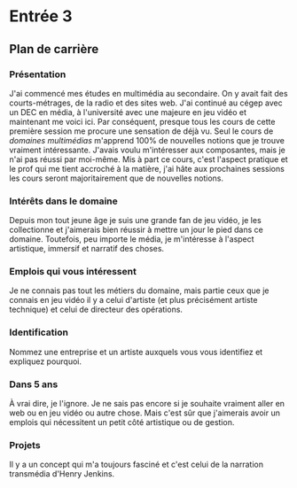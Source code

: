 # Entrée 3
## Plan de carrière

### Présentation
J'ai commencé mes études en multimédia au secondaire. On y avait fait des courts-métrages, de la radio et des sites web. J'ai continué au cégep avec un DEC en média, à l'université avec une majeure en jeu vidéo et maintenant me voici ici. Par conséquent, presque tous les cours de cette première session me procure une sensation de déjà vu. Seul le cours de *domaines multimédias* m'apprend 100% de nouvelles notions que je trouve vraiment intéressante. J'avais voulu m'intéresser aux composantes, mais je n'ai pas réussi par moi-même. Mis à part ce cours, c'est l'aspect pratique et le prof qui me tient accroché à la matière, j'ai hâte aux prochaines sessions les cours seront majoritairement que de nouvelles notions.

### Intérêts dans le domaine
Depuis mon tout jeune âge je suis une grande fan de jeu vidéo, je les collectionne et j'aimerais bien réussir à mettre un jour le pied dans ce domaine. Toutefois, peu importe le média, je m'intéresse à l'aspect artistique, immersif et narratif des choses.  

### Emplois qui vous intéressent
Je ne connais pas tout les métiers du domaine, mais partie ceux que je connais en jeu vidéo il y a celui d'artiste (et plus précisément artiste technique) et celui de directeur des opérations.

### Identification
Nommez une entreprise et un artiste auxquels vous vous identifiez et expliquez pourquoi. 


### Dans 5 ans
À vrai dire, je l'ignore. Je ne sais pas encore si je souhaite vraiment aller en web ou en jeu vidéo ou autre chose. Mais c'est sûr que j'aimerais avoir un emplois qui nécessitent un petit côté artistique ou de gestion.

### Projets
Il y a un concept qui m'a toujours fasciné et c'est celui de la narration transmédia d'Henry Jenkins.
